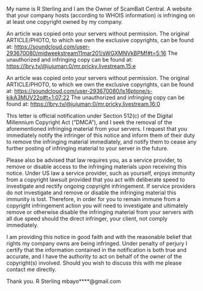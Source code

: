 My name is R Sterling and I am the Owner of ScamBait Central. A website that your
company hosts (according to WHOIS information) is infringing on at least one copyright
owned by my company.

An article was copied onto your servers without permission. The original
ARTICLE/PHOTO, to which we own the exclusive copyrights, can be found at:
https://soundcloud.com/user-293670080/midweekstream11mar201/sWGXMNVkBPMf#t=5:16
The unauthorized and infringing copy can be found at:
https://lbry.tv/@jujuman:0/mr.pricky.livestream.15:e

An article was copied onto your servers without permission. The original
ARTICLE/PHOTO, to which we own the exclusive copyrights, can be found at:
https://soundcloud.com/user-293670080/ls16ptone/s-kikA3MUV22o#t=1:07:22
The unauthorized and infringing copy can be found at:
https://lbry.tv/@jujuman:0/mr.pricky.livestream.16:0

This letter is official notification under Section 512(c) of the Digital Millennium
Copyright Act (”DMCA”), and I seek the removal of the aforementioned infringing
material from your servers. I request that you immediately notify the infringer of this
notice and inform them of their duty to remove the infringing material immediately, and
notify them to cease any further posting of infringing material to your server in the
future.

Please also be advised that law requires you, as a service provider, to remove or disable
access to the infringing materials upon receiving this notice. Under US law a service
provider, such as yourself, enjoys immunity from a copyright lawsuit provided that you
act with deliberate speed to investigate and rectify ongoing copyright infringement. If
service providers do not investigate and remove or disable the infringing material this
immunity is lost. Therefore, in order for you to remain immune from a copyright
infringement action you will need to investigate and ultimately remove or otherwise
disable the infringing material from your servers with all due speed should the direct
infringer, your client, not comply immediately.

I am providing this notice in good faith and with the reasonable belief that rights my
company owns are being infringed. Under penalty of perjury I certify that the
information contained in the notification is both true and accurate, and I have the
authority to act on behalf of the owner of the copyright(s) involved.
Should you wish to discuss this with me please contact me directly.

Thank you.
R Sterling
<removed private info>
mbayo****@gmail.com
